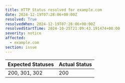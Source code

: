 ```yaml
---
title: HTTP Status resolved for example.com
date: 2024-12-19T07:28:06+00:00Z
resolved: True
resolvedWhen: 2024-12-19T07:28:06+00:00Z
resolvedStartTime: 2024-10-25T21:09:43.191474+00:00
severity: notice
affected:
  - example.com
section: issue
---
```


| Expected Statuses | Actual Status  |
|-------------------|----------------|
| 200, 301, 302 | 200 |
